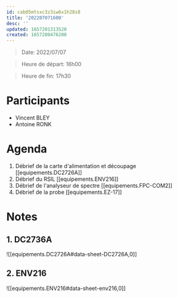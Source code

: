 ```yaml
---
id: cab05mtsxc3z3iw6x1h28s8
title: '202207071600'
desc: ''
updated: 1657201313520
created: 1657200476200
---
```

> Date: 2022/07/07

> Heure de départ: 16h00

> Heure de fin: 17h30

# Participants

- Vincent BLEY
- Antoine RONK

# Agenda

1. Débrief de la carte d'alimentation et découpage [[equipements.DC2726A]]
2. Débrief du RSIL [[equipements.ENV216]]
3. Débrief de l'analyseur de spectre [[equipements.FPC-COM2]]
4. Débrief de la probe [[equipements.EZ-17]]

# Notes

## 1. DC2736A

![[equipements.DC2726A#data-sheet-DC2726A,0]]

## 2. ENV216

![[equipements.ENV216#data-sheet-env216,0]]